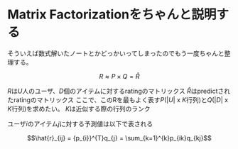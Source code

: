 # Matrix Factorizationをちゃんと説明する

そういえば数式解いたノートとかどっかいってしまったのでもう一度ちゃんと整理する。

$$ R \approx P \times Q = \hat{R} $$

$R$は$U$人のユーザ、$D$個のアイテムに対するratingのマトリックス
$\hat{R}$はpredictされたratingのマトリックス
ここで、このRを最もよく表す$P$($|U|$ x $K$行列)と$Q$($|D|$ x $K$行列)を求めたい。
$K$は近似する際の行列のランク

ユーザ$i$のアイテム$j$に対する予測値は以下で表される

$$\hat{r}_{ij} = {p_{i}}^{T}q_{j} = \sum_{k=1}^{k}p_{ik}q_{kj}$$


